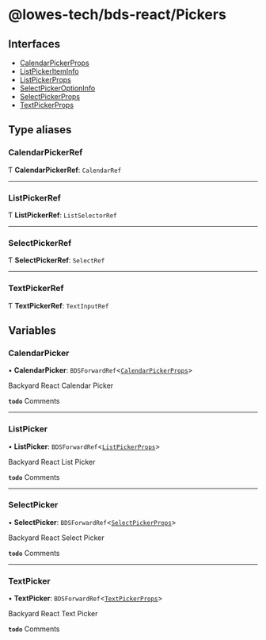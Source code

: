 # @lowes-tech/bds-react/Pickers

## Interfaces

- [CalendarPickerProps](interfaces/CalendarPickerProps.md)
- [ListPickerItemInfo](interfaces/ListPickerItemInfo.md)
- [ListPickerProps](interfaces/ListPickerProps.md)
- [SelectPickerOptionInfo](interfaces/SelectPickerOptionInfo.md)
- [SelectPickerProps](interfaces/SelectPickerProps.md)
- [TextPickerProps](interfaces/TextPickerProps.md)

## Type aliases

### CalendarPickerRef

Ƭ **CalendarPickerRef**: `CalendarRef`

___

### ListPickerRef

Ƭ **ListPickerRef**: `ListSelectorRef`

___

### SelectPickerRef

Ƭ **SelectPickerRef**: `SelectRef`

___

### TextPickerRef

Ƭ **TextPickerRef**: `TextInputRef`

## Variables

### CalendarPicker

• **CalendarPicker**: `BDSForwardRef`<[`CalendarPickerProps`](interfaces/CalendarPickerProps.md)\>

Backyard React Calendar Picker

**`todo`** Comments

___

### ListPicker

• **ListPicker**: `BDSForwardRef`<[`ListPickerProps`](interfaces/ListPickerProps.md)\>

Backyard React List Picker

**`todo`** Comments

___

### SelectPicker

• **SelectPicker**: `BDSForwardRef`<[`SelectPickerProps`](interfaces/SelectPickerProps.md)\>

Backyard React Select Picker

**`todo`** Comments

___

### TextPicker

• **TextPicker**: `BDSForwardRef`<[`TextPickerProps`](interfaces/TextPickerProps.md)\>

Backyard React Text Picker

**`todo`** Comments
